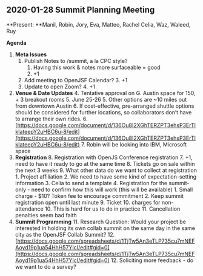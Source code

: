 
## 2020-01-28 Summit Planning Meeting

**Present: **Manil, Robin, Jory, Eva, Matteo, Rachel Celia, Waz, Waleed, Ruy

**Agenda**

1. **Meta Issues**
    1. Publish Notes to /summit, a la CPC style?
        1. Having this work & notes more surfaceable = good
        2. +1
    2. Add meeting to OpenJSF Calendar?
        3. +1
    3. Update to open Zoom?
        4. +1
2. **Venue & Date Updates**
    4. Tentative approval on G. Austin space for 150, + 3 breakout rooms
        5. June 25-26
    5. Other options are ~10 miles out from downtown Austin
        6. If cost-effective, pre-arranged shuttle options should be considered for further locations, so collaborators don’t have to arrange their own rides.
    6. [https://docs.google.com/document/d/136Ou8I2XGhTERZPT3ehsP3ErTlkIateepY2uHBC6u-8/edit](https://docs.google.com/document/d/136Ou8I2XGhTERZPT3ehsP3ErTlkIateepY2uHBC6u-8/edit)
    7. Robin will be looking into IBM, Microsoft space
3. **Registration**
    8. Registration with OpenJS Conference registration
        7. +1, need to have it ready to go at the same time
        8. Tickets go on sale within the next 3 weeks
        9. What other data do we want to collect at registration
            1. Project affiliation
            2. We need to have some kind of expectation-setting information 
            3. Celia to send a template 
            4. Registration for the summit-only - need to confirm how this will work (this will be available)
                1. Small charge - $10? Token fee to encourage commitment
                2. Keep summit registration open until last minute
    9. Ticket 
    10. charges for non-attendance
        10. This is hard for us to do in practice
        11. Cancellation penalties seem bad faith
4. **Summit Programming**
    11. Research Question: Would your project be interested in holding its own collab summit on the same day in the same city as the OpenJSF Collab Summit?
        12. [https://docs.google.com/spreadsheets/d/1TjTw5An3eTLP735cu7mNEFAoyd19p1ua54HhH57YIcI/edit#gid=0](https://docs.google.com/spreadsheets/d/1TjTw5An3eTLP735cu7mNEFAoyd19p1ua54HhH57YIcI/edit#gid=0)
    12. Soliciting more feedback - do we want to do a survey?

